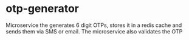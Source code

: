 # otp-generator
Microservice the generates 6 digit OTPs, stores it in a redis cache and sends them via SMS or email. The microservice also validates the OTP
